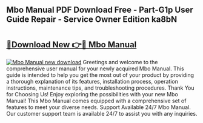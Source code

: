 ## Mbo Manual PDF Download Free - Part-G1p User Guide Repair - Service Owner Edition ka8bN

# <h2><a href="http://bc67983.oget.top/?id=Mbo+Manual">🔗Download New 👉🔴 Mbo Manual</a></h2>

[![Mbo Manual new download](https://i.imgur.com/5g1atiW.png)](http://bc67983.oget.top/?id=Mbo+Manual)
Greetings and welcome to the comprehensive user manual for your newly acquired Mbo Manual. This guide is intended to help you get the most out of your product by providing a thorough explanation of its features, installation process, operation instructions, maintenance tips, and troubleshooting procedures. Thank You for Choosing Us! Enjoy exploring the possibilities with your new Mbo Manual! This Mbo Manual comes equipped with a comprehensive set of features to meet your diverse needs. Support Available 24/7 Mbo Manual. Our customer support team is available 24/7 to assist you with any inquiries.
